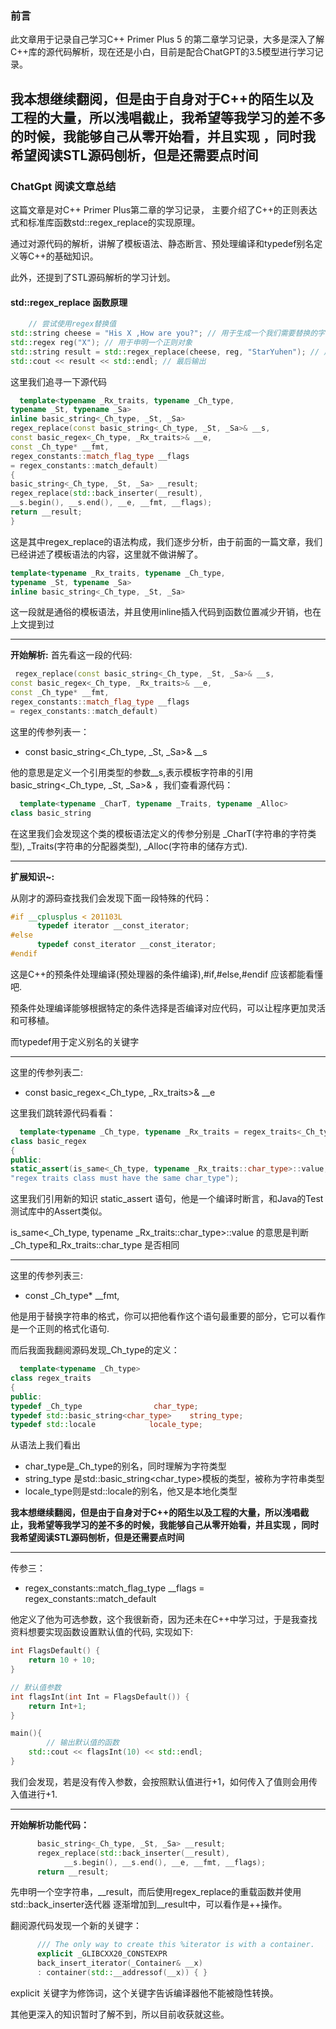### 前言

此文章用于记录自己学习C++ Primer Plus 5 的第二章学习记录，大多是深入了解C++库的源代码解析，现在还是小白，目前是配合ChatGPT的3.5模型进行学习记录。

**我本想继续翻阅，但是由于自身对于C++的陌生以及工程的大量，所以浅唱截止，我希望等我学习的差不多的时候，我能够自己从零开始看，并且实现
，同时我希望阅读STL源码刨析，但是还需要点时间**
---

### ChatGpt 阅读文章总结
这篇文章是对C++ Primer Plus第二章的学习记录，
主要介绍了C++的正则表达式和标准库函数std::regex_replace的实现原理。

通过对源代码的解析，讲解了模板语法、静态断言、预处理编译和typedef别名定义等C++的基础知识。

此外，还提到了STL源码解析的学习计划。





#### std::regex_replace 函数原理

```C++
    // 尝试使用regex替换值
std::string cheese = "His X ,How are you?"; // 用于生成一个我们需要替换的字符串，其中X是我们需要替换的值
std::regex reg("X"); // 用于申明一个正则对象
std::string result = std::regex_replace(cheese, reg, "StarYuhen"); // 用于进行对象替换
std::cout << result << std::endl; // 最后输出
```

这里我们追寻一下源代码

```c++
  template<typename _Rx_traits, typename _Ch_type,
typename _St, typename _Sa>
inline basic_string<_Ch_type, _St, _Sa>
regex_replace(const basic_string<_Ch_type, _St, _Sa>& __s,
const basic_regex<_Ch_type, _Rx_traits>& __e,
const _Ch_type* __fmt,
regex_constants::match_flag_type __flags
= regex_constants::match_default)
{
basic_string<_Ch_type, _St, _Sa> __result;
regex_replace(std::back_inserter(__result),
__s.begin(), __s.end(), __e, __fmt, __flags);
return __result;
}
```

这是其中regex_replace的语法构成，我们逐步分析，由于前面的一篇文章，我们已经讲述了模板语法的内容，这里就不做讲解了。

```C++
template<typename _Rx_traits, typename _Ch_type,
typename _St, typename _Sa>
inline basic_string<_Ch_type, _St, _Sa> 
```

这一段就是通俗的模板语法，并且使用inline插入代码到函数位置减少开销，也在上文提到过

---
**开始解析:**
首先看这一段的代码:

```c++
 regex_replace(const basic_string<_Ch_type, _St, _Sa>& __s,
const basic_regex<_Ch_type, _Rx_traits>& __e,
const _Ch_type* __fmt,
regex_constants::match_flag_type __flags
= regex_constants::match_default)
```

这里的传参列表一：

* const basic_string<_Ch_type, _St, _Sa>& __s

他的意思是定义一个引用类型的参数__s,表示模板字符串的引用 basic_string<_Ch_type, _St, _Sa>& ，我们查看源代码：

```c++
  template<typename _CharT, typename _Traits, typename _Alloc>
class basic_string
```

在这里我们会发现这个类的模板语法定义的传参分别是
_CharT(字符串的字符类型),
_Traits(字符串的分配器类型),
_Alloc(字符串的储存方式).

---
**扩展知识~:**

从刚才的源码查找我们会发现下面一段特殊的代码：

```c++
#if __cplusplus < 201103L
      typedef iterator __const_iterator;
#else
      typedef const_iterator __const_iterator;
#endif
```

这是C++的预条件处理编译(预处理器的条件编译),#if,#else,#endif 应该都能看懂吧.

预条件处理编译能够根据特定的条件选择是否编译对应代码，可以让程序更加灵活和可移植。

而typedef用于定义别名的关键字

---

这里的传参列表二:

* const basic_regex<_Ch_type, _Rx_traits>& __e

这里我们跳转源代码看看：

```c++
  template<typename _Ch_type, typename _Rx_traits = regex_traits<_Ch_type>>
class basic_regex
{
public:
static_assert(is_same<_Ch_type, typename _Rx_traits::char_type>::value,
"regex traits class must have the same char_type");
```

这里我们引用新的知识 static_assert 语句，他是一个编译时断言，和Java的Test测试库中的Assert类似。

is_same<_Ch_type, typename _Rx_traits::char_type>::value
的意思是判断_Ch_type和_Rx_traits::char_type 是否相同

---
这里的传参列表三:

* const _Ch_type* __fmt,

他是用于替换字符串的格式，你可以把他看作这个语句最重要的部分，它可以看作是一个正则的格式化语句.

而后我面我翻阅源码发现_Ch_type的定义：

```c++
  template<typename _Ch_type>
class regex_traits
{
public:
typedef _Ch_type                char_type;
typedef std::basic_string<char_type>    string_type;
typedef std::locale            locale_type;
```

从语法上我们看出

* char_type是_Ch_type的别名，同时理解为字符类型
* string_type 是std::basic_string<char_type>模板的类型，被称为字符串类型
* locale_type则是std::locale的别名，他又是本地化类型

**我本想继续翻阅，但是由于自身对于C++的陌生以及工程的大量，所以浅唱截止，我希望等我学习的差不多的时候，我能够自己从零开始看，并且实现
，同时我希望阅读STL源码刨析，但是还需要点时间**

---

传参三：
*  regex_constants::match_flag_type __flags
   = regex_constants::match_default

他定义了他为可选参数，这个我很新奇，因为还未在C++中学习过，于是我查找资料想要实现函数设置默认值的代码,
实现如下:

```c++
int FlagsDefault() {
    return 10 + 10;
}

// 默认值参数
int flagsInt(int Int = FlagsDefault()) {
    return Int+1;
}

main(){
        // 输出默认值的函数
    std::cout << flagsInt(10) << std::endl;
}
```

我们会发现，若是没有传入参数，会按照默认值进行+1，如何传入了值则会用传入值进行+1.

---

**开始解析功能代码：**
```c++
      basic_string<_Ch_type, _St, _Sa> __result;
      regex_replace(std::back_inserter(__result),
		    __s.begin(), __s.end(), __e, __fmt, __flags);
      return __result;
```

先申明一个空字符串，__result，而后使用regex_replace的重载函数并使用std::back_inserter迭代器
逐渐增加到__result中，可以看作是++操作。

翻阅源代码发现一个新的关键字：

```c++
      /// The only way to create this %iterator is with a container.
      explicit _GLIBCXX20_CONSTEXPR
      back_insert_iterator(_Container& __x)
      : container(std::__addressof(__x)) { }
```

explicit 关键字为修饰词，这个关键字告诉编译器他不能被隐性转换。


其他更深入的知识暂时了解不到，所以目前收获就这些。

